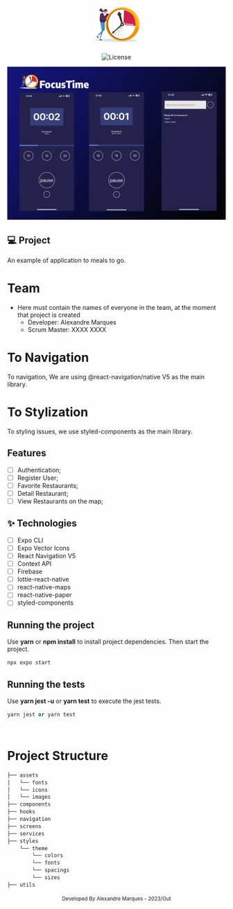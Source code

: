 <h1 align="center">
  <img alt="" height="80" title="" src=".github/logo.svg" />
</h1>

<p align="center">
  <img alt="License" src="https://img.shields.io/static/v1?label=license&message=MIT&color=E51C44&labelColor=0A1033">
</p>

![cover](.github/cover.png?style=flat)

## 💻 Project

An example of application to meals to go.

# Team

- Here must contain the names of everyone in the team, at the moment that
  project is created
  - Developer: Alexandre Marques
  - Scrum Master: XXXX XXXX

# To Navigation

To navigation, We are using @react-navigation/native V5 as the main library.

# To Stylization

To styling issues, we use styled-components as the main library.

## Features

- [ ] Authentication;
- [ ] Register User;
- [ ] Favorite Restaurants;
- [ ] Detail Restaurant;
- [ ] View Restaurants on the map;

## ✨ Technologies

- [ ] Expo CLI
- [ ] Expo Vector Icons
- [ ] React Navigation V5
- [ ] Context API
- [ ] Firebase
- [ ] lottie-react-native
- [ ] react-native-maps
- [ ] react-native-paper
- [ ] styled-components

## Running the project

Use **yarn** or **npm install** to install project dependencies. Then start the
project.

```cl
npx expo start
```

## Running the tests

Use **yarn jest -u** or **yarn test** to execute the jest tests.

```cl
yarn jest or yarn test
```

<br />

# Project Structure

```bash
├── assets
│   └── fonts
│   └── icons
│   └── images
├── components
├── hooks
├── navigation
├── screens
├── services
├── styles
    └── theme
        └── colors
        └── fonts
        └── spacings
        └── sizes
├── utils
```

<div align="center">
  <small>Developed By Alexandre Marques - 2023/Out</small>
</div>
